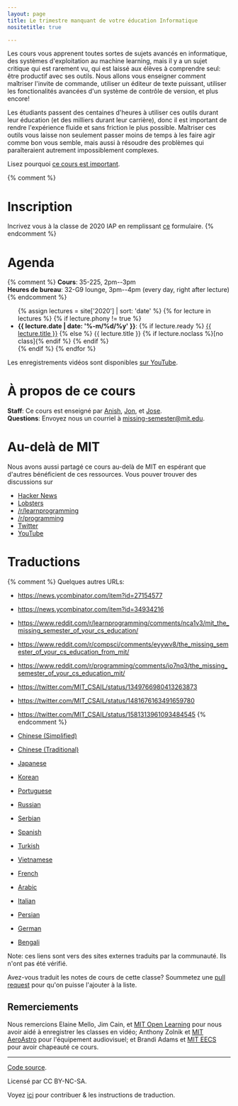 ```yaml
---
layout: page
title: Le trimestre manquant de votre éducation Informatique
nositetitle: true

---
```


Les cours vous apprenent toutes sortes de sujets avancés en informatique, des
systèmes d'exploitation au machine learning, mais il y a un sujet critique 
qui est rarement vu, qui est laissé aux élèves à comprendre seul: être 
productif avec ses outils. Nous allons vous enseigner comment maîtriser l'invite
de commande, utiliser un éditeur de texte puissant, utiliser les fonctionalités
avancées d'un système de contrôle de version, et plus encore!

Les étudiants passent des centaines d'heures à utiliser ces outils durant 
leur éducation (et des milliers durant leur carrière), donc il est important
de rendre l'expérience fluide et sans friction le plus possible. Maîtriser ces 
outils vous laisse non seulement passer moins de temps à les faire agir comme
bon vous semble, mais aussi à résoudre des problèmes qui paraîteraient autrement
impossiblement complexes.

Lisez pourquoi [ce cours est important](/about/).

{% comment %}
# Inscription

Incrivez vous à la classe de 2020 IAP en remplissant [ce](https://forms.gle/TD1KnwCSV52qexVt9) formulaire.
{% endcomment %}

# Agenda

{% comment %}
**Cours**: 35-225, 2pm--3pm<br>
**Heures de bureau**: 32-G9 lounge, 3pm--4pm (every day, right after lecture)
{% endcomment %}

<ul>
{% assign lectures = site['2020'] | sort: 'date' %}
{% for lecture in lectures %}
    {% if lecture.phony != true %}
        <li>
        <strong>{{ lecture.date | date: '%-m/%d/%y' }}</strong>:
        {% if lecture.ready %}
            <a href="{{ lecture.url }}">{{ lecture.title }}</a>
        {% else %}
            {{ lecture.title }} {% if lecture.noclass %}[no class]{% endif %}
        {% endif %}
        </li>
    {% endif %}
{% endfor %}
</ul>

Les enregistrements vidéos sont disponibles [sur
YouTube](https://www.youtube.com/playlist?list=PLyzOVJj3bHQuloKGG59rS43e29ro7I57J).

# À propos de ce cours

**Staff**: Ce cours est enseigné par [Anish](https://www.anishathalye.com/), [Jon](https://thesquareplanet.com/), et [Jose](http://josejg.com/).<br>
**Questions**: Envoyez nous un courriel à [missing-semester@mit.edu](mailto:missing-semester@mit.edu).

# Au-delà de MIT

Nous avons aussi partagé ce cours au-delà de MIT en espérant que d'autres
bénéficient de ces ressources. Vous pouver trouver des discussions sur

 - [Hacker News](https://news.ycombinator.com/item?id=22226380)
 - [Lobsters](https://lobste.rs/s/ti1k98/missing_semester_your_cs_education_mit)
 - [/r/learnprogramming](https://www.reddit.com/r/learnprogramming/comments/eyagda/the_missing_semester_of_your_cs_education_mit/)
 - [/r/programming](https://www.reddit.com/r/programming/comments/eyagcd/the_missing_semester_of_your_cs_education_mit/)
 - [Twitter](https://twitter.com/jonhoo/status/1224383452591509507)
 - [YouTube](https://www.youtube.com/playlist?list=PLyzOVJj3bHQuloKGG59rS43e29ro7I57J)

# Traductions
{% comment %}
Quelques autres URLs:

- https://news.ycombinator.com/item?id=27154577
- https://news.ycombinator.com/item?id=34934216
- https://www.reddit.com/r/learnprogramming/comments/nca1v3/mit_the_missing_semester_of_your_cs_education/
- https://www.reddit.com/r/compsci/comments/eyywv8/the_missing_semester_of_your_cs_education_from_mit/
- https://www.reddit.com/r/programming/comments/io7nq3/the_missing_semester_of_your_cs_education_mit/
- https://twitter.com/MIT_CSAIL/status/1349766980413263873
- https://twitter.com/MIT_CSAIL/status/1481676163491659780
- https://twitter.com/MIT_CSAIL/status/1581313961093484545
{% endcomment %}

- [Chinese (Simplified)](https://missing-semester-cn.github.io/)
- [Chinese (Traditional)](https://missing-semester-zh-hant.github.io/)
- [Japanese](https://missing-semester-jp.github.io/)
- [Korean](https://missing-semester-kr.github.io/)
- [Portuguese](https://missing-semester-pt.github.io/)
- [Russian](https://missing-semester-rus.github.io/)
- [Serbian](https://netboxify.com/missing-semester/)
- [Spanish](https://missing-semester-esp.github.io/)
- [Turkish](https://missing-semester-tr.github.io/)
- [Vietnamese](https://missing-semester-vn.github.io/)
- [French](https://missing-semester-fr.github.io/) 
- [Arabic](https://missing-semester-ar.github.io/)
- [Italian](https://missing-semester-it.github.io/)
- [Persian](https://missing-semester-fa.github.io/)
- [German](https://missing-semester-de.github.io/)
- [Bengali](https://missing-semester-bn.github.io/)


Note: ces liens sont vers des sites externes traduits par la communauté. Ils n'ont
pas été vérifié.

Avez-vous traduit les notes de cours de cette classe? Soummetez une 
[pull request](https://github.com/missing-semester/missing-semester/pulls) pour qu'on
puisse l'ajouter à la liste.

## Remerciements 

Nous remercions Elaine Mello, Jim Cain, et [MIT Open
Learning](https://openlearning.mit.edu/) pour nous avoir aidé à enregistrer les classes en 
vidéo; Anthony Zolnik et [MIT
AeroAstro](https://aeroastro.mit.edu/) pour l'équipement audiovisuel; et Brandi Adams et
[MIT EECS](https://www.eecs.mit.edu/) pour avoir chapeauté ce cours.

---

<div class="small center">
<p><a href="https://github.com/missing-semester/missing-semester">Code source</a>.</p>
<p>Licensé par CC BY-NC-SA.</p>
<p>Voyez <a href="/license/">ici</a> pour contribuer &amp; les instructions de traduction.</p>
</div>
